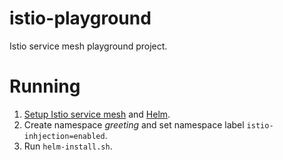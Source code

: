 # istio-playground
Istio service mesh playground project.

# Running

1. [Setup Istio service mesh](https://istio.io/latest/docs/setup/getting-started/) and [Helm](https://helm.sh/docs/intro/install/).
2. Create namespace *greeting* and set namespace label `istio-inhjection=enabled`.
3. Run `helm-install.sh`.
